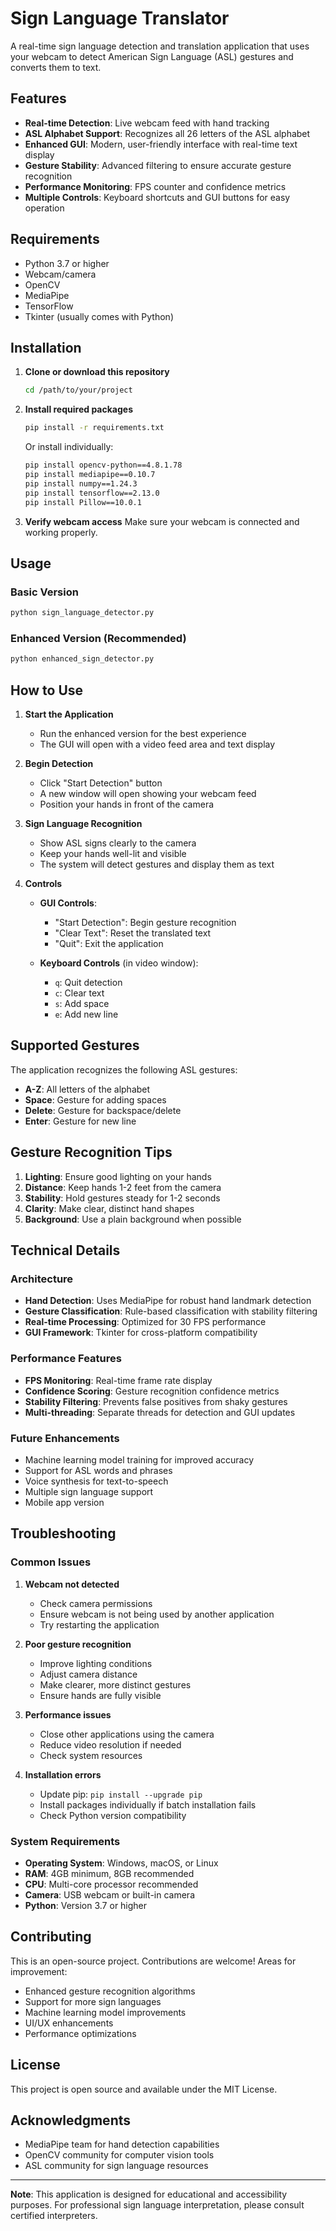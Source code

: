 # Sign Language Translator

A real-time sign language detection and translation application that uses your webcam to detect American Sign Language (ASL) gestures and converts them to text.

## Features

- **Real-time Detection**: Live webcam feed with hand tracking
- **ASL Alphabet Support**: Recognizes all 26 letters of the ASL alphabet
- **Enhanced GUI**: Modern, user-friendly interface with real-time text display
- **Gesture Stability**: Advanced filtering to ensure accurate gesture recognition
- **Performance Monitoring**: FPS counter and confidence metrics
- **Multiple Controls**: Keyboard shortcuts and GUI buttons for easy operation

## Requirements

- Python 3.7 or higher
- Webcam/camera
- OpenCV
- MediaPipe
- TensorFlow
- Tkinter (usually comes with Python)

## Installation

1. **Clone or download this repository**
   ```bash
   cd /path/to/your/project
   ```

2. **Install required packages**
   ```bash
   pip install -r requirements.txt
   ```

   Or install individually:
   ```bash
   pip install opencv-python==4.8.1.78
   pip install mediapipe==0.10.7
   pip install numpy==1.24.3
   pip install tensorflow==2.13.0
   pip install Pillow==10.0.1
   ```

3. **Verify webcam access**
   Make sure your webcam is connected and working properly.

## Usage

### Basic Version
```bash
python sign_language_detector.py
```

### Enhanced Version (Recommended)
```bash
python enhanced_sign_detector.py
```

## How to Use

1. **Start the Application**
   - Run the enhanced version for the best experience
   - The GUI will open with a video feed area and text display

2. **Begin Detection**
   - Click "Start Detection" button
   - A new window will open showing your webcam feed
   - Position your hands in front of the camera

3. **Sign Language Recognition**
   - Show ASL signs clearly to the camera
   - Keep your hands well-lit and visible
   - The system will detect gestures and display them as text

4. **Controls**
   - **GUI Controls**:
     - "Start Detection": Begin gesture recognition
     - "Clear Text": Reset the translated text
     - "Quit": Exit the application
   
   - **Keyboard Controls** (in video window):
     - `q`: Quit detection
     - `c`: Clear text
     - `s`: Add space
     - `e`: Add new line

## Supported Gestures

The application recognizes the following ASL gestures:

- **A-Z**: All letters of the alphabet
- **Space**: Gesture for adding spaces
- **Delete**: Gesture for backspace/delete
- **Enter**: Gesture for new line

## Gesture Recognition Tips

1. **Lighting**: Ensure good lighting on your hands
2. **Distance**: Keep hands 1-2 feet from the camera
3. **Stability**: Hold gestures steady for 1-2 seconds
4. **Clarity**: Make clear, distinct hand shapes
5. **Background**: Use a plain background when possible

## Technical Details

### Architecture
- **Hand Detection**: Uses MediaPipe for robust hand landmark detection
- **Gesture Classification**: Rule-based classification with stability filtering
- **Real-time Processing**: Optimized for 30 FPS performance
- **GUI Framework**: Tkinter for cross-platform compatibility

### Performance Features
- **FPS Monitoring**: Real-time frame rate display
- **Confidence Scoring**: Gesture recognition confidence metrics
- **Stability Filtering**: Prevents false positives from shaky gestures
- **Multi-threading**: Separate threads for detection and GUI updates

### Future Enhancements
- Machine learning model training for improved accuracy
- Support for ASL words and phrases
- Voice synthesis for text-to-speech
- Multiple sign language support
- Mobile app version

## Troubleshooting

### Common Issues

1. **Webcam not detected**
   - Check camera permissions
   - Ensure webcam is not being used by another application
   - Try restarting the application

2. **Poor gesture recognition**
   - Improve lighting conditions
   - Adjust camera distance
   - Make clearer, more distinct gestures
   - Ensure hands are fully visible

3. **Performance issues**
   - Close other applications using the camera
   - Reduce video resolution if needed
   - Check system resources

4. **Installation errors**
   - Update pip: `pip install --upgrade pip`
   - Install packages individually if batch installation fails
   - Check Python version compatibility

### System Requirements

- **Operating System**: Windows, macOS, or Linux
- **RAM**: 4GB minimum, 8GB recommended
- **CPU**: Multi-core processor recommended
- **Camera**: USB webcam or built-in camera
- **Python**: Version 3.7 or higher

## Contributing

This is an open-source project. Contributions are welcome! Areas for improvement:

- Enhanced gesture recognition algorithms
- Support for more sign languages
- Machine learning model improvements
- UI/UX enhancements
- Performance optimizations

## License

This project is open source and available under the MIT License.

## Acknowledgments

- MediaPipe team for hand detection capabilities
- OpenCV community for computer vision tools
- ASL community for sign language resources

---

**Note**: This application is designed for educational and accessibility purposes. For professional sign language interpretation, please consult certified interpreters.
